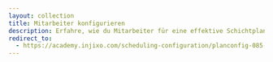 ```yaml
---
layout: collection
title: Mitarbeiter konfigurieren
description: Erfahre, wie du Mitarbeiter für eine effektive Schichtplanung konfigurierst.
redirect_to:
  - https://academy.injixo.com/scheduling-configuration/planconfig-085-de-set-up-employees
---
```

